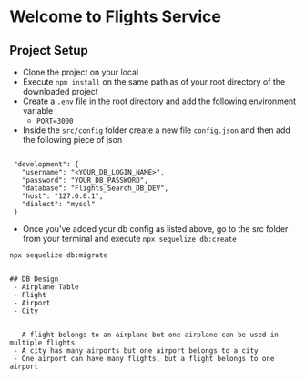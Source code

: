  # Welcome to Flights Service

 ## Project Setup
 - Clone the project on your local
 - Execute `npm install` on the same path as of your root directory of the downloaded project
 - Create a `.env` file in the root directory and add the following environment variable
    - `PORT=3000`
 - Inside the `src/config` folder create a new file `config.json` and then add the following piece of json


 ```
 
  "development": {
    "username": "<YOUR_DB_LOGIN_NAME>",
    "password": "YOUR_DB_PASSWORD",
    "database": "Flights_Search_DB_DEV",
    "host": "127.0.0.1",
    "dialect": "mysql"
  }
 ```
 - Once you've added your db config as listed above, go to the src folder from your terminal and execute `npx sequelize db:create` 
 
 `npx sequelize db:migrate`
 ```

 ## DB Design 
  - Airplane Table
  - Flight
  - Airport 
  - City


  - A flight belongs to an airplane but one airplane can be used in multiple flights
  - A city has many airports but one airport belongs to a city
  - One airport can have many flights, but a flight belongs to one airport 